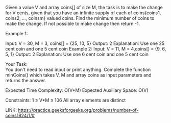 Given a value V and array coins[] of size M, the task is to make the change for V cents, given that you have an infinite supply of each of coins{coins1, coins2, ..., coinsm} valued coins. Find the minimum number of coins to make the change. If not possible to make change then return -1.


Example 1:

Input: V = 30, M = 3, coins[] = {25, 10, 5}
Output: 2
Explanation: Use one 25 cent coin
and one 5 cent coin
Example 2:
Input: V = 11, M = 4,coins[] = {9, 6, 5, 1} 
Output: 2 
Explanation: Use one 6 cent coin
and one 5 cent coin

Your Task:  
You don't need to read input or print anything. Complete the function minCoins() which takes V, M and array coins as input parameters and returns the answer.

Expected Time Complexity: O(V*M)
Expected Auxiliary Space: O(V)

Constraints:
1 ≤ V*M ≤ 106
All array elements are distinct

LINK: https://practice.geeksforgeeks.org/problems/number-of-coins1824/1/#
